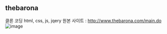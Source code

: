 

## thebarona
클론 코딩  html, css, js, jqery
원본 사이트 : http://www.thebarona.com/main.do
![image](https://user-images.githubusercontent.com/49177223/154701202-2942d415-9da2-4e5a-9ca0-7e5b748f11d0.png)
